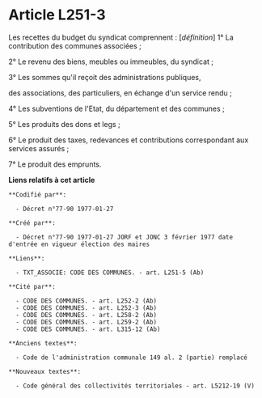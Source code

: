 # Article L251-3

Les recettes du budget du syndicat comprennent : [*définition*]    1° La contribution des communes associées ; 

2° Le revenu des biens, meubles ou immeubles, du syndicat ; 

3° Les sommes qu'il reçoit des administrations publiques,

des associations, des particuliers, en échange d'un service rendu ; 

4° Les subventions de l'Etat, du département et des communes ; 

5° Les produits des dons et legs ; 

6° Le produit des taxes, redevances et contributions correspondant aux services assurés ; 

7° Le produit des emprunts.

**Liens relatifs à cet article**

	**Codifié par**:

	  - Décret n°77-90 1977-01-27

	**Créé par**:

	  - Décret n°77-90 1977-01-27 JORF et JONC 3 février 1977 date d'entrée en vigueur élection des maires

	**Liens**:

	  - TXT_ASSOCIE: CODE DES COMMUNES. - art. L251-5 (Ab)

	**Cité par**:

	  - CODE DES COMMUNES. - art. L252-2 (Ab)
	  - CODE DES COMMUNES. - art. L252-3 (Ab)
	  - CODE DES COMMUNES. - art. L258-2 (Ab)
	  - CODE DES COMMUNES. - art. L259-2 (Ab)
	  - CODE DES COMMUNES. - art. L315-12 (Ab)

	**Anciens textes**:

	  - Code de l'administration communale 149 al. 2 (partie) remplacé

	**Nouveaux textes**:

	  - Code général des collectivités territoriales - art. L5212-19 (V)
